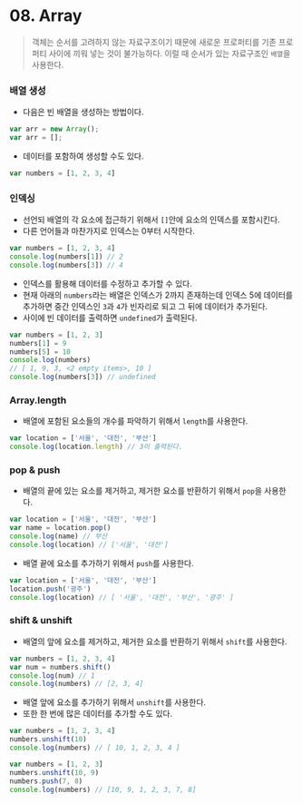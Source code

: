 # 08. Array

> 객체는 순서를 고려하지 않는 자료구조이기 때문에 새로운 프로퍼티를 기존 프로퍼티 사이에 끼워 넣는 것이 불가능하다. 이럴 때 순서가 있는 자료구조인 `배열`을 사용한다.



### 배열 생성

- 다음은 빈 배열을 생성하는 방법이다.

```javascript
var arr = new Array();
var arr = [];
```

- 데이터를 포함하여 생성할 수도 있다.

```javascript
var numbers = [1, 2, 3, 4]
```



### 인덱싱

- 선언되 배열의 각 요소에 접근하기 위해서 `[]`안에 요소의 인덱스를 포함시킨다.
- 다른 언어들과 마찬가지로 인덱스는 0부터 시작한다.

```javascript
var numbers = [1, 2, 3, 4]
console.log(numbers[1]) // 2
console.log(numbers[3]) // 4
```

- 인덱스를 활용해 데이터를 수정하고 추가할 수 있다.
- 현재 아래의 `numbers`라는 배열은 인덱스가 2까지 존재하는데 인덱스 5에 데이터를 추가하면 중간 인덱스인 `3`과 `4`가 빈자리로 되고 그 뒤에 데이터가 추가된다.
- 사이에 빈 데이터를 출력하면 `undefined`가 출력된다.

```javascript
var numbers = [1, 2, 3]
numbers[1] = 9
numbers[5] = 10
console.log(numbers) 
// [ 1, 9, 3, <2 empty items>, 10 ]
console.log(numbers[3]) // undefined
```



### Array.length

- 배열에 포함된 요소들의 개수를 파악하기 위해서 `length`를 사용한다.

```javascript
var location = ['서울', '대전', '부산']
console.log(location.length) // 3이 출력된다.
```



### pop & push

- 배열의 끝에 있는 요소를 제거하고, 제거한 요소를 반환하기 위해서 `pop`을 사용한다.

```javascript
var location = ['서울', '대전', '부산']
var name = location.pop()
console.log(name) // 부산
console.log(location) // ['서울', '대전']
```

- 배열 끝에 요소를 추가하기 위해서 `push`를 사용한다.

```javascript
var location = ['서울', '대전', '부산']
location.push('광주')
console.log(location) // [ '서울', '대전', '부산', '광주' ]
```



### shift & unshift

- 배열의 앞에 요소를 제거하고, 제거한 요소를 반환하기 위해서 `shift`를 사용한다.

```javascript
var numbers = [1, 2, 3, 4]
var num = numbers.shift()
console.log(num) // 1
console.log(numbers) // [2, 3, 4]
```

- 배열 앞에 요소를 추가하기 위해서 `unshift`를 사용한다.
- 또한 한 번에 많은 데이터를 추가할 수도 있다.

```javascript
var numbers = [1, 2, 3, 4]
numbers.unshift(10)
console.log(numbers) // [ 10, 1, 2, 3, 4 ]
```

```javascript
var numbers = [1, 2, 3]
numbers.unshift(10, 9)
numbers.push(7, 8)
console.log(numbers) // [10, 9, 1, 2, 3, 7, 8]
```


